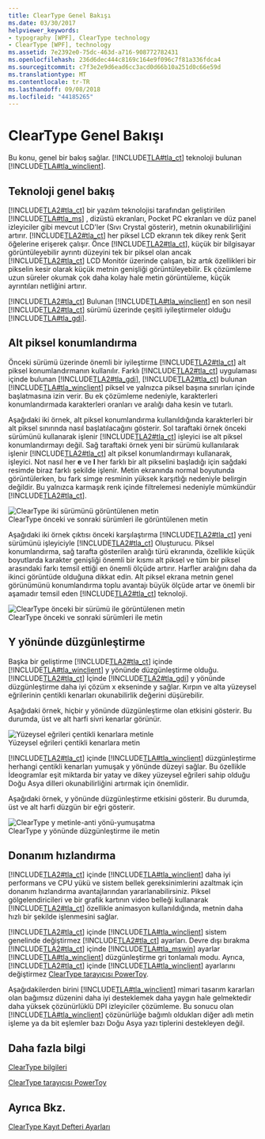 ```yaml
---
title: ClearType Genel Bakışı
ms.date: 03/30/2017
helpviewer_keywords:
- typography [WPF], ClearType technology
- ClearType [WPF], technology
ms.assetid: 7e2392e0-75dc-463d-a716-908772782431
ms.openlocfilehash: 236d6dec444c8169c164e9f096c7f81a336fdca4
ms.sourcegitcommit: c7f3e2e9d6ead6cc3acd0d66b10a251d0c66e59d
ms.translationtype: MT
ms.contentlocale: tr-TR
ms.lasthandoff: 09/08/2018
ms.locfileid: "44185265"
---
```

# <a name="cleartype-overview"></a>ClearType Genel Bakışı
Bu konu, genel bir bakış sağlar. [!INCLUDE[TLA#tla_ct](../../../../includes/tlasharptla-ct-md.md)] teknoloji bulunan [!INCLUDE[TLA#tla_winclient](../../../../includes/tlasharptla-winclient-md.md)].  
  
  
<a name="overview"></a>   
## <a name="technology-overview"></a>Teknoloji genel bakış  
 [!INCLUDE[TLA2#tla_ct](../../../../includes/tla2sharptla-ct-md.md)] bir yazılım teknolojisi tarafından geliştirilen [!INCLUDE[TLA#tla_ms](../../../../includes/tlasharptla-ms-md.md)] , dizüstü ekranları, Pocket PC ekranları ve düz panel izleyiciler gibi mevcut LCD'ler (Sıvı Crystal gösterir), metnin okunabilirliğini artırır.  [!INCLUDE[TLA2#tla_ct](../../../../includes/tla2sharptla-ct-md.md)] her piksel LCD ekranın tek dikey renk Şerit öğelerine erişerek çalışır. Önce [!INCLUDE[TLA2#tla_ct](../../../../includes/tla2sharptla-ct-md.md)], küçük bir bilgisayar görüntüleyebilir ayrıntı düzeyini tek bir piksel olan ancak [!INCLUDE[TLA2#tla_ct](../../../../includes/tla2sharptla-ct-md.md)] LCD Monitör üzerinde çalışan, biz artık özellikleri bir pikselin kesir olarak küçük metnin genişliği görüntüleyebilir. Ek çözümleme uzun süreler okumak çok daha kolay hale metin görüntüleme, küçük ayrıntıları netliğini artırır.  
  
 [!INCLUDE[TLA2#tla_ct](../../../../includes/tla2sharptla-ct-md.md)] Bulunan [!INCLUDE[TLA#tla_winclient](../../../../includes/tlasharptla-winclient-md.md)] en son nesil [!INCLUDE[TLA2#tla_ct](../../../../includes/tla2sharptla-ct-md.md)] sürümü üzerinde çeşitli iyileştirmeler olduğu [!INCLUDE[TLA#tla_gdi](../../../../includes/tlasharptla-gdi-md.md)].  
  
<a name="sub-pixel_positioning"></a>   
## <a name="sub-pixel-positioning"></a>Alt piksel konumlandırma  
 Önceki sürümü üzerinde önemli bir iyileştirme [!INCLUDE[TLA2#tla_ct](../../../../includes/tla2sharptla-ct-md.md)] alt piksel konumlandırmanın kullanılır. Farklı [!INCLUDE[TLA2#tla_ct](../../../../includes/tla2sharptla-ct-md.md)] uygulaması içinde bulunan [!INCLUDE[TLA2#tla_gdi](../../../../includes/tla2sharptla-gdi-md.md)], [!INCLUDE[TLA2#tla_ct](../../../../includes/tla2sharptla-ct-md.md)] bulunan [!INCLUDE[TLA#tla_winclient](../../../../includes/tlasharptla-winclient-md.md)] piksel ve yalnızca piksel başına sınırları içinde başlatmasına izin verir. Bu ek çözümleme nedeniyle, karakterleri konumlandırmada karakterleri oranları ve aralığı daha kesin ve tutarlı.  
  
 Aşağıdaki iki örnek, alt piksel konumlandırma kullanıldığında karakterleri bir alt piksel sınırında nasıl başlatılacağını gösterir. Sol taraftaki örnek önceki sürümünü kullanarak işlenir [!INCLUDE[TLA2#tla_ct](../../../../includes/tla2sharptla-ct-md.md)] işleyici ise alt piksel konumlandırmayı değil. Sağ taraftaki örnek yeni bir sürümü kullanılarak işlenir [!INCLUDE[TLA2#tla_ct](../../../../includes/tla2sharptla-ct-md.md)] alt piksel konumlandırmayı kullanarak, işleyici. Not nasıl her **e** ve **l** her farklı bir alt pikselini başladığı için sağdaki resimde biraz farklı şekilde işlenir. Metin ekranında normal boyutunda görüntülerken, bu fark simge resminin yüksek karşıtlığı nedeniyle belirgin değildir. Bu yalnızca karmaşık renk içinde filtrelemesi nedeniyle mümkündür [!INCLUDE[TLA2#tla_ct](../../../../includes/tla2sharptla-ct-md.md)].  
  
 ![ClearType iki sürümünü görüntülenen metin](../../../../docs/framework/wpf/advanced/media/wcpsdk-mmgraphics-text-cleartype-overview-01.png "wcpsdk_mmgraphics_text_cleartype_overview_01")  
ClearType önceki ve sonraki sürümleri ile görüntülenen metin  
  
 Aşağıdaki iki örnek çıktısı önceki karşılaştırma [!INCLUDE[TLA2#tla_ct](../../../../includes/tla2sharptla-ct-md.md)] yeni sürümünü işleyiciyle [!INCLUDE[TLA2#tla_ct](../../../../includes/tla2sharptla-ct-md.md)] Oluşturucu. Piksel konumlandırma, sağ tarafta gösterilen aralığı türü ekranında, özellikle küçük boyutlarda karakter genişliği önemli bir kısmı alt piksel ve tüm bir piksel arasındaki farkı temsil ettiği en önemli ölçüde artırır. Harfler aralığını daha da ikinci görüntüde olduğuna dikkat edin. Alt piksel ekrana metnin genel görünümünü konumlandırma toplu avantajı büyük ölçüde artar ve önemli bir aşamadır temsil eden [!INCLUDE[TLA2#tla_ct](../../../../includes/tla2sharptla-ct-md.md)] teknoloji.  
  
 ![ClearType önceki bir sürümü ile görüntülenen metin](../../../../docs/framework/wpf/advanced/media/wcpsdk-mmgraphics-text-cleartype-overview-02.png "wcpsdk_mmgraphics_text_cleartype_overview_02")  
ClearType önceki ve sonraki sürümleri ile metin  
  
<a name="y-direction_antialiasing"></a>   
## <a name="y-direction-antialiasing"></a>Y yönünde düzgünleştirme  
 Başka bir geliştirme [!INCLUDE[TLA2#tla_ct](../../../../includes/tla2sharptla-ct-md.md)] içinde [!INCLUDE[TLA#tla_winclient](../../../../includes/tlasharptla-winclient-md.md)] y yönünde düzgünleştirme olduğu. [!INCLUDE[TLA2#tla_ct](../../../../includes/tla2sharptla-ct-md.md)] İçinde [!INCLUDE[TLA2#tla_gdi](../../../../includes/tla2sharptla-gdi-md.md)] y yönünde düzgünleştirme daha iyi çözüm x ekseninde y sağlar. Kırpın ve alta yüzeysel eğrilerinin çentikli kenarları okunabilirlik değerini düşürebilir.  
  
 Aşağıdaki örnek, hiçbir y yönünde düzgünleştirme olan etkisini gösterir. Bu durumda, üst ve alt harfi sivri kenarlar görünür.  
  
 ![Yüzeysel eğrileri çentikli kenarlara metinle](../../../../docs/framework/wpf/advanced/media/wcpsdk-mmgraphics-text-cleartype-overview-03.png "wcpsdk_mmgraphics_text_cleartype_overview_03")  
Yüzeysel eğrileri çentikli kenarlara metin  
  
 [!INCLUDE[TLA2#tla_ct](../../../../includes/tla2sharptla-ct-md.md)] içinde [!INCLUDE[TLA#tla_winclient](../../../../includes/tlasharptla-winclient-md.md)] düzgünleştirme herhangi çentikli kenarları yumuşak y yönünde düzeyi sağlar. Bu özellikle İdeogramlar eşit miktarda bir yatay ve dikey yüzeysel eğrileri sahip olduğu Doğu Asya dilleri okunabilirliğini artırmak için önemlidir.  
  
 Aşağıdaki örnek, y yönünde düzgünleştirme etkisini gösterir. Bu durumda, üst ve alt harfi düzgün bir eğri gösterir.  
  
 ![ClearType y metinle&#45;anti yönü&#45;yumuşatma](../../../../docs/framework/wpf/advanced/media/wcpsdk-mmgraphics-text-cleartype-overview-04.png "wcpsdk_mmgraphics_text_cleartype_overview_04")  
ClearType y yönünde düzgünleştirme ile metin  
  
<a name="hardware_acceleration"></a>   
## <a name="hardware-acceleration"></a>Donanım hızlandırma  
 [!INCLUDE[TLA2#tla_ct](../../../../includes/tla2sharptla-ct-md.md)] içinde [!INCLUDE[TLA#tla_winclient](../../../../includes/tlasharptla-winclient-md.md)] daha iyi performans ve CPU yükü ve sistem bellek gereksinimlerini azaltmak için donanım hızlandırma avantajlarından yararlanabilirsiniz. Piksel gölgelendiricileri ve bir grafik kartının video belleği kullanarak [!INCLUDE[TLA2#tla_ct](../../../../includes/tla2sharptla-ct-md.md)] özellikle animasyon kullanıldığında, metnin daha hızlı bir şekilde işlenmesini sağlar.  
  
 [!INCLUDE[TLA2#tla_ct](../../../../includes/tla2sharptla-ct-md.md)] içinde [!INCLUDE[TLA#tla_winclient](../../../../includes/tlasharptla-winclient-md.md)] sistem genelinde değiştirmez [!INCLUDE[TLA2#tla_ct](../../../../includes/tla2sharptla-ct-md.md)] ayarları. Devre dışı bırakma [!INCLUDE[TLA2#tla_ct](../../../../includes/tla2sharptla-ct-md.md)] içinde [!INCLUDE[TLA#tla_mswin](../../../../includes/tlasharptla-mswin-md.md)] ayarlar [!INCLUDE[TLA#tla_winclient](../../../../includes/tlasharptla-winclient-md.md)] düzgünleştirme gri tonlamalı modu. Ayrıca, [!INCLUDE[TLA2#tla_ct](../../../../includes/tla2sharptla-ct-md.md)] içinde [!INCLUDE[TLA#tla_winclient](../../../../includes/tlasharptla-winclient-md.md)] ayarlarını değiştirmez [ClearType tarayıcısı PowerToy](https://www.microsoft.com/typography/ClearTypePowerToy.mspx).  
  
 Aşağıdakilerden birini [!INCLUDE[TLA#tla_winclient](../../../../includes/tlasharptla-winclient-md.md)] mimari tasarım kararları olan bağımsız düzenini daha iyi desteklemek daha yaygın hale gelmektedir daha yüksek çözünürlüklü DPI izleyiciler çözümleme. Bu sonucu olan [!INCLUDE[TLA#tla_winclient](../../../../includes/tlasharptla-winclient-md.md)] çözünürlüğe bağımlı oldukları diğer adlı metin işleme ya da bit eşlemler bazı Doğu Asya yazı tiplerini destekleyen değil.  
  
<a name="further_information"></a>   
## <a name="further-information"></a>Daha fazla bilgi  
 [ClearType bilgileri](https://www.microsoft.com/typography/ClearTypeInfo.mspx)  
  
 [ClearType tarayıcısı PowerToy](https://www.microsoft.com/typography/ClearTypePowerToy.mspx)  
  
## <a name="see-also"></a>Ayrıca Bkz.  
 [ClearType Kayıt Defteri Ayarları](../../../../docs/framework/wpf/advanced/cleartype-registry-settings.md)
